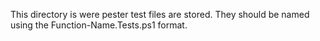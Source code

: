 This directory is were pester test files are stored.  They should be named using the Function-Name.Tests.ps1 format.